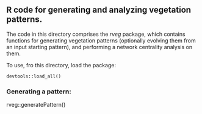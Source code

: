 ## R code for generating and analyzing vegetation patterns.

The code in this directory comprises the *rveg* package, which contains functions for generating vegetation patterns (optionally evolving them from an input starting pattern), and performing a network centrality analysis on them.

To use, fro this directory, load the package:
```
devtools::load_all()
```

### Generating a pattern:

rveg::generatePattern()